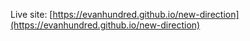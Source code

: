 Live site: [https://evanhundred.github.io/new-direction](https://evanhundred.github.io/new-direction)
